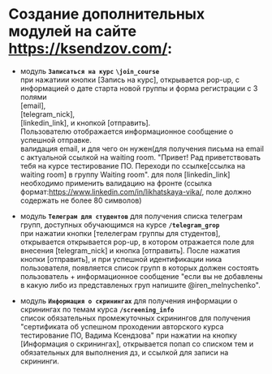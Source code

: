 # Создание дополнительных модулей на сайте https://ksendzov.com/:

- модуль **`Запиcаться на курс`** **`\join_course`**  
при нажатиии кнопки [Запись на курс], открывается pop-up, с информацией о дате старта новой группы и форма регистрации с 3 полями  
[email],  
[telegram_nick],  
[linkedin_link], 
и кнопкой [отправить].  
Пользователю отображается информационное сообщение о успешной отправке.  
валидация email, и для чего он нужен(для получения письма на email с актуальной ссылкой на waiting room. "Привет! Рад приветствовать тебя на курсе тестирование ПО. Переходи по ссылке[ссылка на waiting room] в группу Waiting room".
для поля [linkedin_link] необходимо применить валидацию на фронте (ссылка формат:https://www.linkedin.com/in/likhatskaya-vika/, поле должно содержать не более 80 символов)

-  модуль **`Телеграм для студентов`** для получения списка телеграм групп, доступных обучающимся на курсе **`/telegram_grop`**  
при нажатии кнопки [телелеграм группы для студентов], открывается открывается pop-up, в котором отражается поле для внесения [telegram_nick] и кнопка [отправить]. После нажатия кнопки [отправить], и при успешной идентификации ника пользователя, появляется список групп в которых должен состоять пользователь + информационное сообщение "если вы не добавлены в какую либо из представленых груп напишите @iren_melnychenko". 

- модуль **`Информация о скринингах`** для получения информации о скринингах по темам курса  **`/screening_info`**  
список обязательных промежуточных скринингов для получения "сертификата об успешном проходении авторского курса тестирование ПО, Вадима Ксендзова" 
при нажатии на кнопку [Информация о скринингах], открывается попап со списком тем и обязательных для выполнения дз, и ссылкой для записи на скрининги.
